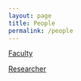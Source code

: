 ```yaml
---
layout: page
title: People
permalink: /people
---
```

[Faculty](/people/faculty)

[Researcher](/people/researcher)


